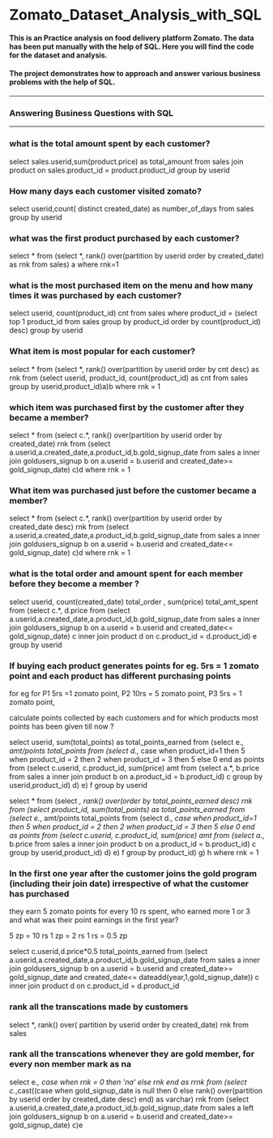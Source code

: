 # Zomato_Dataset_Analysis_with_SQL
#### This is an Practice analysis on food delivery platform Zomato. The data has been put manually with the help of SQL. Here you will find the code for the dataset and analysis.
#### The project demonstrates how to approach and answer various business problems with the help of SQL.

---
### Answering Business Questions with SQL
---
### what is the total amount spent by each customer? 

select sales.userid,sum(product.price) as total_amount
from sales
join product on sales.product_id = product.product_id
group by userid

### How many days each customer visited zomato? 

select userid,count( distinct created_date) as number_of_days
from sales
group by userid

### what was the first product purchased by each customer? 

select * from
(select *, rank() over(partition by userid order by created_date) as rnk from sales) a where rnk=1

### what is the most purchased item on the menu and how many times it was purchased by each customer? 

select userid, count(product_id) cnt from sales where product_id =
(select top 1 product_id from sales group by product_id order by count(product_id) desc)
group by userid

### What item is most popular for each customer? 

select * from
(select *, rank() over(partition by userid order by cnt desc) as rnk from
(select userid, product_id, count(product_id) as cnt from sales group by userid,product_id)a)b
where rnk = 1

### which item was purchased first by the customer after they became a member? 

select * from
(select c.*, rank() over(partition by userid order by created_date) rnk from
(select a.userid,a.created_date,a.product_id,b.gold_signup_date from sales a
inner join goldusers_signup b on a.userid = b.userid and created_date>= gold_signup_date) c)d where rnk = 1

### What item was purchased just before the customer became a member? 

select * from
(select c.*, rank() over(partition by userid order by created_date desc) rnk from
(select a.userid,a.created_date,a.product_id,b.gold_signup_date from sales a
inner join goldusers_signup b on a.userid = b.userid and created_date<= gold_signup_date) c)d where rnk = 1

### what is the total order and amount spent for each member before they become a member ?

select userid, count(created_date) total_order , sum(price) total_amt_spent from
(select c.*, d.price from
(select a.userid,a.created_date,a.product_id,b.gold_signup_date from sales a
inner join goldusers_signup b on a.userid = b.userid and created_date<= gold_signup_date) c inner join product d on c.product_id = d.product_id) e
group by userid

### If buying each product generates points for eg. 5rs = 1 zomato point and each product has different purchasing points 
for eg for P1 5rs =1 zomato point, P2 10rs = 5 zomato point, P3 5rs = 1 zomato point,
  
  calculate points collected by each customers and for which products most points has been given till now ? 

select userid, sum(total_points) as total_points_earned from
(select e.*, amt/points total_points from
(select d.*, case when product_id=1 then 5 when product_id = 2 then 2 when product_id = 3 then 5 else 0 end as points from
(select c.userid, c.product_id, sum(price) amt from
(select a.*, b.price from sales a inner join product b on a.product_id = b.product_id) c
group by userid,product_id) d) e) f group by userid


select * from
(select *, rank() over(order by total_points_earned desc) rnk from
(select product_id, sum(total_points) as total_points_earned from
(select e.*, amt/points total_points from
(select d.*, case when product_id=1 then 5 when product_id = 2 then 2 when product_id = 3 then 5 else 0 end as points from
(select c.userid, c.product_id, sum(price) amt from
(select a.*, b.price from sales a inner join product b on a.product_id = b.product_id) c
group by userid,product_id) d) e) f group by product_id) g) h where rnk = 1

### In the first one year after the customer joins the gold program (including their join date) irrespective of what the customer has purchased
they earn 5 zomato points for every 10 rs spent, who earned more 1 or 3 and what was their point earnings in the first year?

5 zp = 10 rs
1 zp = 2 rs
1 rs = 0.5 zp


select c.userid,d.price*0.5 total_points_earned from 
(select a.userid,a.created_date,a.product_id,b.gold_signup_date from sales a
inner join goldusers_signup b on a.userid = b.userid and created_date>= gold_signup_date and created_date<= dateadd(year,1,gold_signup_date)) c 
inner join product d on c.product_id = d.product_id

### rank all the transcations made by customers 

select *, rank() over( partition by userid order by created_date) rnk from sales

### rank all the transcations whenever they are gold member, for every non member mark as na 

select e.*, case when rnk = 0 then 'na' else rnk end as rrnk from
(select c.*,cast((case when gold_signup_date is null then 0 else rank() over(partition by userid order by created_date desc) end) as varchar) rnk from
(select a.userid,a.created_date,a.product_id,b.gold_signup_date from sales a
left join goldusers_signup b on a.userid = b.userid and created_date>= gold_signup_date) c)e
